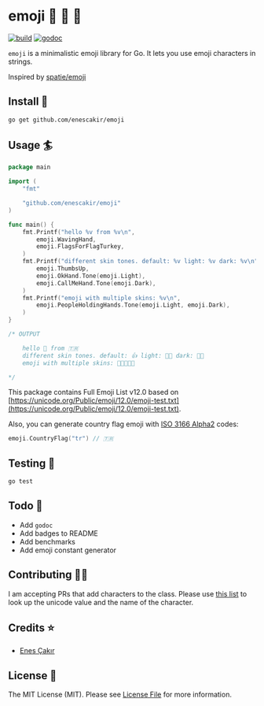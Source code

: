 # emoji :rocket: :school_satchel: :tada:
[![build](https://github.com/enescakir/emoji/workflows/build/badge.svg?branch=master)](https://github.com/enescakir/emoji/actions)
[![godoc](https://godoc.org/github.com/enescakir/emoji?status.svg)](https://godoc.org/github.com/enescakir/emoji)

`emoji` is a minimalistic emoji library for Go. It lets you use emoji characters in strings.

Inspired by [spatie/emoji](https://github.com/spatie/emoji)

## Install :floppy_disk:
``` bash
go get github.com/enescakir/emoji
```

## Usage :surfer:
```go
package main

import (
    "fmt"

    "github.com/enescakir/emoji"
)

func main() {
    fmt.Printf("hello %v from %v\n", 
        emoji.WavingHand, 
        emoji.FlagsForFlagTurkey,
    )
    fmt.Printf("different skin tones. default: %v light: %v dark: %v\n", 
        emoji.ThumbsUp,
        emoji.OkHand.Tone(emoji.Light),
        emoji.CallMeHand.Tone(emoji.Dark),
    )
    fmt.Printf("emoji with multiple skins: %v\n", 
        emoji.PeopleHoldingHands.Tone(emoji.Light, emoji.Dark),
    )
}

/* OUTPUT

    hello 👋 from 🇹🇷
    different skin tones. default: 👍 light: 👌🏻 dark: 🤙🏿
    emoji with multiple skins: 🧑🏻‍🤝‍🧑🏿

*/
```

This package contains Full Emoji List v12.0 based on [https://unicode.org/Public/emoji/12.0/emoji-test.txt](https://unicode.org/Public/emoji/12.0/emoji-test.txt).

Also, you can generate country flag emoji with [ISO 3166 Alpha2](https://en.wikipedia.org/wiki/ISO_3166-1_alpha-2) codes:
```go
emoji.CountryFlag("tr") // 🇹🇷
```

## Testing :hammer:
``` bash
go test
```

## Todo :pushpin:
* Add `godoc`
* Add badges to README
* Add benchmarks
* Add emoji constant generator

## Contributing :man_technologist:
I am accepting PRs that add characters to the class.
Please use [this list](http://unicode.org/emoji/charts/full-emoji-list.html) to look up the unicode value and the name of the character.

## Credits :star:
- [Enes Çakır](https://github.com/enescakir)

## License :scroll:
The MIT License (MIT). Please see [License File](LICENSE.md) for more information.
